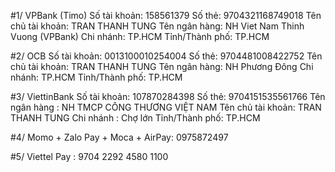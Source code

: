 #1/ VPBank (Timo)
Số tài khoản: 158561379
Số thẻ: 9704321168749018
Tên chủ tài khoản: TRAN THANH TUNG
Tên ngân hàng: NH Viet Nam Thinh Vuong (VPBank)
Chi nhánh: TP.HCM
Tỉnh/Thành phố: TP.HCM

#2/ OCB
Số tài khoản: 0013100010254004
Số thẻ: 9704481008422752
Tên chủ tài khoản: TRAN THANH TUNG
Tên ngân hàng: NH Phương Đông
Chi nhánh: TP.HCM
Tỉnh/Thành phố: TP.HCM

#3/ ViettinBank
Số tài khoản: 107870284398
Số thẻ: 9704151535561766
Tên ngân hàng : NH TMCP CÔNG THƯƠNG VIỆT NAM 
Tên chủ tài khoản: TRAN THANH TUNG
Chi nhánh : Chợ lớn
Tỉnh/Thành phố: TP.HCM

#4/ Momo + Zalo Pay + Moca + AirPay: 0975872497

#5/ Viettel Pay : 9704 2292 4580 1100


